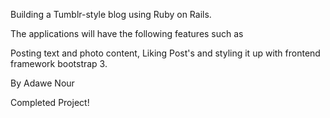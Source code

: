 Building a Tumblr-style blog using Ruby on Rails.

The applications will have the following features such as

Posting text and photo content, Liking Post's and styling it up with frontend framework bootstrap 3.


By Adawe Nour 

Completed Project!

 

